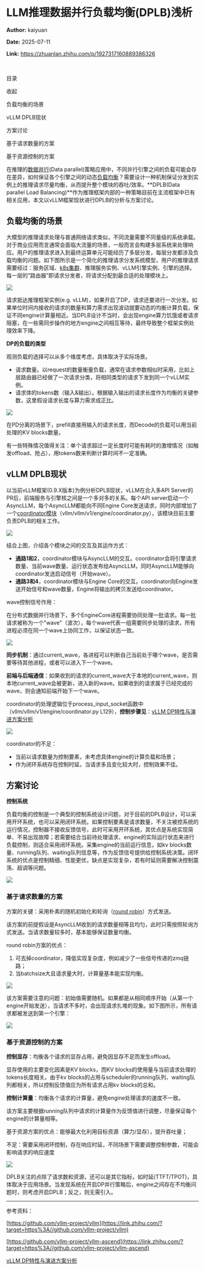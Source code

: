 # LLM推理数据并行负载均衡(DPLB)浅析

**Author:** kaiyuan

**Date:** 2025-07-11

**Link:** https://zhuanlan.zhihu.com/p/1927317160889386326

​

目录

收起

负载均衡的场景

vLLM DPLB现状

方案讨论

基于请求数量的方案

基于资源控制的方案

在推理的[数据并行](https://zhida.zhihu.com/search?content_id=260249264&content_type=Article&match_order=1&q=%E6%95%B0%E6%8D%AE%E5%B9%B6%E8%A1%8C&zhida_source=entity)(Data parallel)策略应用中，不同并行引擎之间的负载可能会存在差异，如何保证各个引擎之间的动态[负载均衡](https://zhida.zhihu.com/search?content_id=260249264&content_type=Article&match_order=1&q=%E8%B4%9F%E8%BD%BD%E5%9D%87%E8%A1%A1&zhida_source=entity)？需要设计一种机制保证分发到实例上的推理请求尽量均衡，从而提升整个模块的吞吐/效率。**DPLB(Data parallel Load Balancing)**作为推理框架内部的一种策略目前在主流框架中已有相关应用，本文以vLLM框架现状进行DPLB的分析与方案讨论。

## 负载均衡的场景

大模型的推理请求处理与普通网络请求类似，不同流量需要不同量级的系统承载。对于商业应用而言通常会面临大流量的场景，一般而言会构建多层系统来处理响应。用户的推理请求进入到最终运算单元可能经历了多层分发，每层分发都涉及负载均衡的问题。如下图所示是一个简化的推理请求分发系统模型，用户的推理请求需要经过：服务区域、[k8s集群](https://zhida.zhihu.com/search?content_id=260249264&content_type=Article&match_order=1&q=k8s%E9%9B%86%E7%BE%A4&zhida_source=entity)、推理服务实例、vLLM引擎实例、引擎的选择。每一层的“路由器”即请求分发者，将请求分配到最合适的处理模块上。

![](images/v2-e55738965789365fa1a50c852a45a151_1440w_9976a570f501.jpg)

请求抵达推理框架实例(e.g. vLLM)，如果开启了DP，请求还要进行一次分发。如果单位时间内接收的请求的数量和算力需求出现波动就要动态的均衡计算负载，保证不同engine计算量相近。当DPLB设计不当时，会出现engine算力饥饿或者请求阻塞，在一些需同步操作的地方engine之间相互等待，最终导致整个框架实例处理效率下降。

**DP的负载的类型**

观测负载的选择可以从多个维度考虑，具体取决于实际场景。

-   请求数量。以request的数量衡量负载，通常在请求参数相似时采用，比如上层路由器已经做了一次请求分类，将相同类型的请求下发到同一个vLLM实例。
-   请求体的tokens数（输入&输出）。根据输入输出的请求长度作为均衡的关键参数，这里假设请求长度与算力需求成正比。

![](images/v2-de9731e0011851abcb46e310a25a7a29_1440w_01417124d5b7.jpg)

在PD分离的场景下，prefill直接用输入的请求长度，而Decode的负载可以用当前处理的KV blocks数量。

有一些特殊情况值得关注：单个请求超过一定长度时可能有耗时的激增情况（如触发offload、抢占），用tokens数来判断计算时间不一定准确。

## vLLM DPLB现状

以当前vLLM框架(0.9.X版本)为例分析DPLB现状，vLLM在合入多API Server的PR后，前端服务与引擎核之间是一个多对多的关系。每个API server启动一个AsyncLLM，每个AsyncLLM都能向不同Engine Core发送请求，同时内部增加了一个[coordinator模块](https://zhida.zhihu.com/search?content_id=260249264&content_type=Article&match_order=1&q=coordinator%E6%A8%A1%E5%9D%97&zhida_source=entity)（vllm/vllm/v1/engine/coordinator.py），该模块目前主要负责DPLB的相关工作。

![](images/v2-dbfbed1bd4145a5078b974a1f1609dc1_1440w_6f656a83242f.jpg)

结合上图，介绍各个模块之间的交互及其运作方式：

-   **通路1和2**，coordinator模块与AsyncLLM的交互。coordinator会将引擎请求数量、当前wave数量、运行状态发布给AsyncLLM，同时AsyncLLM能够向coordinator发送启动信号（开始wave）。
-   **通路3和4**，coordinator模块与Engine Core的交互。coordinator向Engine发送开始信号和wave数量，Engine将输出的拷贝发送给coordinator。

wave控制信号作用：

在分布式数据并行场景下，多个EngineCore进程需要协同处理一批请求。每一批请求被称为一个"wave"（波次），每个wave代表一组需要同步处理的请求，所有进程必须在同一个wave上协同工作，以保证状态一致。

![](images/v2-efc76d2605b4e39d8ffdbf5aec925820_1440w_b539e3deb89d.jpg)

**同步机制**：通过current\_wave，各进程可以判断自己当前处于哪个wave，是否需要等待其他进程，或者可以进入下一个wave。

**前端与后端通信**：如果收到的请求的current\_wave大于本地的current\_wave，则本地current\_wave会被更新，进入新的wave。如果收到的请求属于已经完成的wave，则会通知前端开始下一个wave。

coordinator的处理逻辑位于process\_input\_socket函数中（vllm/vllm/v1/engine/coordinator.py L129），**控制步骤见**：[vLLM DP特性与演进方案分析](https://zhuanlan.zhihu.com/p/1909265969823580330)

![](images/v2-459f9e04b45665879a9d5bd99622eecf_1440w_2b959216d8cd.jpg)

coordinator的不足：

-   当前以请求数量为控制要素，未考虑具体engine的计算负载和场景；
-   作为闭环系统存在控制时延，当请求多且变化较大时，控制效果不佳。

## 方案讨论

**控制系统**

负载均衡的控制是一个典型的控制系统设计问题，对于目前的DPLB设计，可以采用开环系统，也可以采用闭环系统。如果控制要素是请求数量，不关注被控系统的运行情况，控制器不接收反馈信号，此时可采用开环系统，其优点是系统实现简单、不易出现故障；若需要结合当前待处理请求、engine的实际运行状态来进行负载控制，则适合采用闭环系统。采集engine的当前运行信息，如kv blocks数量、running队列、waiting队列信息等，作为反馈信号提供给控制系统决策。闭环系统的优点是控制精细、性能更优，缺点是实现复杂，若有时延则需要解决控制震荡、超调等问题。

![](images/v2-aae78cb57052b3a78f463ccfaec0640e_1440w_985c55bae7d7.jpg)

### 基于请求数量的方案

方案的关键：采用朴素的随机初始化和轮询（[round robin](https://zhida.zhihu.com/search?content_id=260249264&content_type=Article&match_order=1&q=round+robin&zhida_source=entity)）方式发送。

该方案的前提假设是AsyncLLM收到的请求数量相等且均匀，此时只需按照轮询方式发送。当请求数量较多时，基本能够保证数量均衡。

round robin方案的优点：

1.  可去掉coordinator，降低实现复杂度，例如减少了一些信号传递的zmq链路；
2.  当batchsize大且请求量大时，计算量基本能实现均衡。

![](images/v2-927dc34deded0e2aaf00a393e088e8af_1440w_e17e71efbb70.jpg)

该方案需要注意的问题：初始值需要随机。如果都是从相同顺序开始（从第一个engine开始发送），当请求不多时，会出现请求扎堆的现象。如下图所示，所有请求都被发送到第一个引擎：

![](images/v2-ccbc250d8ee471fa7b4401a969f5687d_1440w_b94cce0f7512.jpg)

### **基于资源控制的方案**

**控制显存**：均衡各个请求的显存占用，避免因显存不足而发生offload。

显存使用的主要变化因素是KV blocks，而KV blocks的使用量与当前请求处理的tokens长度相关。由于kv blocks的占用与scheduler的running队列、waiting队列都相关，所以控制反馈值应为所有请求占用kv blocks的总和。

**控制计算量**：均衡各个请求的计算量，避免engine处理请求的速度不一致。

该方案主要根据running队列中请求的计算量作为反馈值进行调整，尽量保证每个engine的计算量相等。

基于资源方案的优点：能够最大化利用目标资源（算力/显存），提升吞吐量；

不足：需要采用闭环控制，存在响应时延，不同场景下需要调整控制参数，可能会影响请求的响应速度

![](images/v2-76140db9b7fc3fae6789d56fc2f57768_1440w_19d339758f08.jpg)

DPLB关注的点除了请求数和资源，还可以是其它指标，如时延(TTFT/TPOT)，具体取决于应用场景。当发现系统在开启DP并行策略后，engine之间存在不均衡问题时，则考虑开启DPLB；反之，则无需引入。

  

* * *

参考资料：

[https://github.com/vllm-project/vllm](https://link.zhihu.com/?target=https%3A//github.com/vllm-project/vllm)

[https://github.com/vllm-project/vllm-ascend](https://link.zhihu.com/?target=https%3A//github.com/vllm-project/vllm-ascend)

[vLLM DP特性与演进方案分析](https://zhuanlan.zhihu.com/p/1909265969823580330)